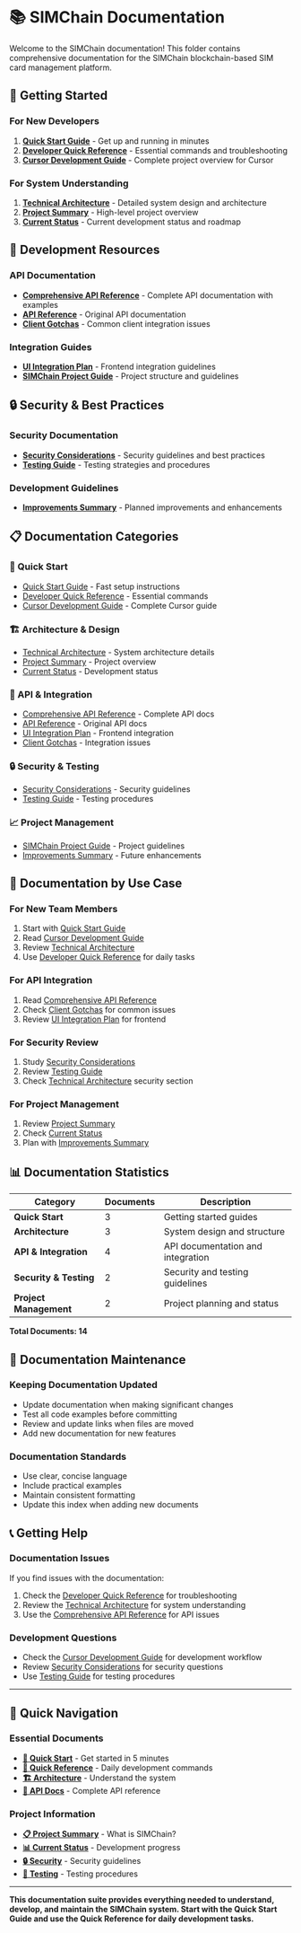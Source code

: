 # 📚 SIMChain Documentation

Welcome to the SIMChain documentation! This folder contains comprehensive documentation for the SIMChain blockchain-based SIM card management platform.

## 🚀 **Getting Started**

### **For New Developers**
1. **[Quick Start Guide](QUICK_START_GUIDE.md)** - Get up and running in minutes
2. **[Developer Quick Reference](DEVELOPER_QUICK_REFERENCE.md)** - Essential commands and troubleshooting
3. **[Cursor Development Guide](CURSOR_DEVELOPMENT_GUIDE.md)** - Complete project overview for Cursor

### **For System Understanding**
1. **[Technical Architecture](TECHNICAL_ARCHITECTURE.md)** - Detailed system design and architecture
2. **[Project Summary](PROJECT_SUMMARY.md)** - High-level project overview
3. **[Current Status](CURRENT_STATUS.md)** - Current development status and roadmap

## 🔧 **Development Resources**

### **API Documentation**
- **[Comprehensive API Reference](COMPREHENSIVE_API_REFERENCE.md)** - Complete API documentation with examples
- **[API Reference](API_REFERENCE.md)** - Original API documentation
- **[Client Gotchas](CLIENT_GOTCHAS.md)** - Common client integration issues

### **Integration Guides**
- **[UI Integration Plan](UI_INTEGRATION_PLAN.md)** - Frontend integration guidelines
- **[SIMChain Project Guide](SIMChain_PROJECT_GUIDE.md)** - Project structure and guidelines

## 🔒 **Security & Best Practices**

### **Security Documentation**
- **[Security Considerations](SECURITY_CONSIDERATIONS.md)** - Security guidelines and best practices
- **[Testing Guide](README-TESTING.md)** - Testing strategies and procedures

### **Development Guidelines**
- **[Improvements Summary](IMPROVEMENTS_SUMMARY.md)** - Planned improvements and enhancements

## 📋 **Documentation Categories**

### **🚀 Quick Start**
- [Quick Start Guide](QUICK_START_GUIDE.md) - Fast setup instructions
- [Developer Quick Reference](DEVELOPER_QUICK_REFERENCE.md) - Essential commands
- [Cursor Development Guide](CURSOR_DEVELOPMENT_GUIDE.md) - Complete Cursor guide

### **🏗️ Architecture & Design**
- [Technical Architecture](TECHNICAL_ARCHITECTURE.md) - System architecture details
- [Project Summary](PROJECT_SUMMARY.md) - Project overview
- [Current Status](CURRENT_STATUS.md) - Development status

### **🔌 API & Integration**
- [Comprehensive API Reference](COMPREHENSIVE_API_REFERENCE.md) - Complete API docs
- [API Reference](API_REFERENCE.md) - Original API docs
- [UI Integration Plan](UI_INTEGRATION_PLAN.md) - Frontend integration
- [Client Gotchas](CLIENT_GOTCHAS.md) - Integration issues

### **🔒 Security & Testing**
- [Security Considerations](SECURITY_CONSIDERATIONS.md) - Security guidelines
- [Testing Guide](README-TESTING.md) - Testing procedures

### **📈 Project Management**
- [SIMChain Project Guide](SIMChain_PROJECT_GUIDE.md) - Project guidelines
- [Improvements Summary](IMPROVEMENTS_SUMMARY.md) - Future enhancements

## 🎯 **Documentation by Use Case**

### **For New Team Members**
1. Start with [Quick Start Guide](QUICK_START_GUIDE.md)
2. Read [Cursor Development Guide](CURSOR_DEVELOPMENT_GUIDE.md)
3. Review [Technical Architecture](TECHNICAL_ARCHITECTURE.md)
4. Use [Developer Quick Reference](DEVELOPER_QUICK_REFERENCE.md) for daily tasks

### **For API Integration**
1. Read [Comprehensive API Reference](COMPREHENSIVE_API_REFERENCE.md)
2. Check [Client Gotchas](CLIENT_GOTCHAS.md) for common issues
3. Review [UI Integration Plan](UI_INTEGRATION_PLAN.md) for frontend

### **For Security Review**
1. Study [Security Considerations](SECURITY_CONSIDERATIONS.md)
2. Review [Testing Guide](README-TESTING.md)
3. Check [Technical Architecture](TECHNICAL_ARCHITECTURE.md) security section

### **For Project Management**
1. Review [Project Summary](PROJECT_SUMMARY.md)
2. Check [Current Status](CURRENT_STATUS.md)
3. Plan with [Improvements Summary](IMPROVEMENTS_SUMMARY.md)

## 📊 **Documentation Statistics**

| Category | Documents | Description |
|----------|-----------|-------------|
| **Quick Start** | 3 | Getting started guides |
| **Architecture** | 3 | System design and structure |
| **API & Integration** | 4 | API documentation and integration |
| **Security & Testing** | 2 | Security and testing guidelines |
| **Project Management** | 2 | Project planning and status |

**Total Documents: 14**

## 🔄 **Documentation Maintenance**

### **Keeping Documentation Updated**
- Update documentation when making significant changes
- Test all code examples before committing
- Review and update links when files are moved
- Add new documentation for new features

### **Documentation Standards**
- Use clear, concise language
- Include practical examples
- Maintain consistent formatting
- Update this index when adding new documents

## 📞 **Getting Help**

### **Documentation Issues**
If you find issues with the documentation:
1. Check the [Developer Quick Reference](DEVELOPER_QUICK_REFERENCE.md) for troubleshooting
2. Review the [Technical Architecture](TECHNICAL_ARCHITECTURE.md) for system understanding
3. Use the [Comprehensive API Reference](COMPREHENSIVE_API_REFERENCE.md) for API issues

### **Development Questions**
- Check the [Cursor Development Guide](CURSOR_DEVELOPMENT_GUIDE.md) for development workflow
- Review [Security Considerations](SECURITY_CONSIDERATIONS.md) for security questions
- Use [Testing Guide](README-TESTING.md) for testing procedures

---

## 🎉 **Quick Navigation**

### **Essential Documents**
- **[🚀 Quick Start](QUICK_START_GUIDE.md)** - Get started in 5 minutes
- **[🔧 Quick Reference](DEVELOPER_QUICK_REFERENCE.md)** - Daily development commands
- **[🏗️ Architecture](TECHNICAL_ARCHITECTURE.md)** - Understand the system
- **[🔌 API Docs](COMPREHENSIVE_API_REFERENCE.md)** - Complete API reference

### **Project Information**
- **[📋 Project Summary](PROJECT_SUMMARY.md)** - What is SIMChain?
- **[📊 Current Status](CURRENT_STATUS.md)** - Development progress
- **[🔒 Security](SECURITY_CONSIDERATIONS.md)** - Security guidelines
- **[🧪 Testing](README-TESTING.md)** - Testing procedures

---

**This documentation suite provides everything needed to understand, develop, and maintain the SIMChain system. Start with the Quick Start Guide and use the Quick Reference for daily development tasks.** 